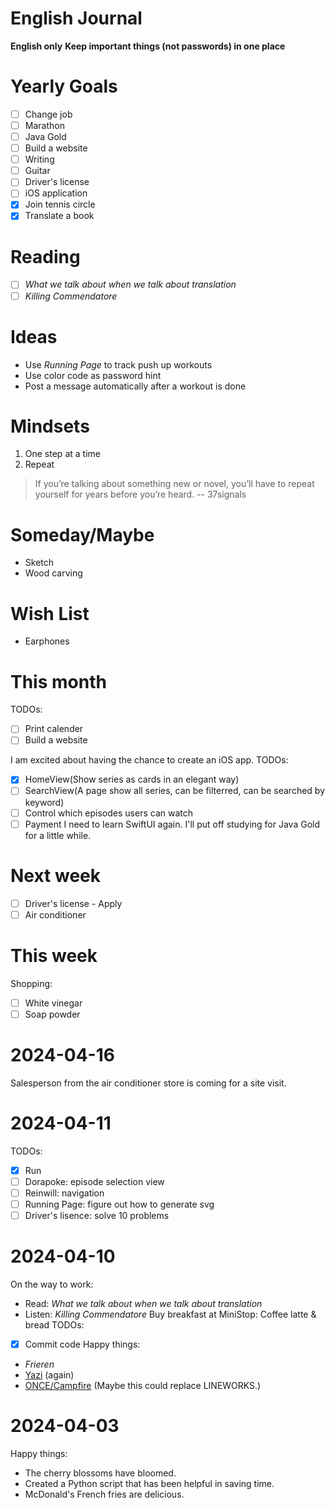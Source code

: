 English Journal
===============
**English only**
**Keep important things (not passwords) in one place**

Yearly Goals
============
- [ ] Change job
- [ ] Marathon
- [ ] Java Gold
- [ ] Build a website
- [ ] Writing
- [ ] Guitar
- [ ] Driver's license
- [ ] iOS application
- [x] Join tennis circle
- [x] Translate a book

Reading
=======
- [ ] *What we talk about when we talk about translation*
- [ ] *Killing Commendatore*

Ideas
=====
- Use *Running Page* to track push up workouts
- Use color code as password hint
- Post a message automatically after a workout is done

Mindsets
========
1. One step at a time
2. Repeat
> If you’re talking about something new or novel, 
you’ll have to repeat yourself for years before you’re heard.
-- 37signals

Someday/Maybe
=============
- Sketch
- Wood carving

Wish List
=========
- Earphones
   
This month
==========
TODOs:
- [ ] Print calender
- [ ] Build a website

I am excited about having the chance to create an iOS app.
TODOs:
- [x] HomeView(Show series as cards in an elegant way)
- [ ] SearchView(A page show all series, can be filterred, can be searched by keyword)
- [ ] Control which episodes users can watch
- [ ] Payment
I need to learn SwiftUI again. I'll put off studying for Java Gold for a little while.

Next week
=========
- [ ] Driver's license - Apply
- [ ] Air conditioner

This week
=========
Shopping:
- [ ] White vinegar
- [ ] Soap powder

2024-04-16
==========
Salesperson from the air conditioner store is coming for a site visit.

2024-04-11
==========
TODOs:
- [x] Run
- [ ] Dorapoke: episode selection view
- [ ] Reinwill: navigation 
- [ ] Running Page: figure out how to generate svg
- [ ] Driver's lisence: solve 10 problems

2024-04-10
==========
On the way to work: 
- Read: *What we talk about when we talk about translation*
- Listen: *Killing Commendatore*
Buy breakfast at MiniStop: Coffee latte & bread
TODOs:
- [x] Commit code
Happy things:
- *Frieren*
- [Yazi](https://yazi-rs.github.io/) (again)
- [ONCE/Campfire](https://once.com/campfire)
(Maybe this could replace LINEWORKS.)

2024-04-03
==========
Happy things:
- The cherry blossoms have bloomed.
- Created a Python script that has been helpful in saving time. 
- McDonald's French fries are delicious.

